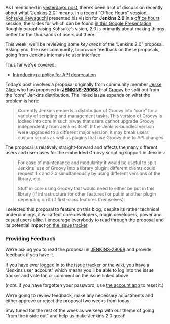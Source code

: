 As I mentioned in [yesterday’s post](/content/jenkins-20-proposal-introduce-policy-api-deprecation), there’s been a lot of discussion recently about what “[Jenkins 2.0](https://wiki.jenkins-ci.org/display/JENKINS/Jenkins+2.0)” means. In a recent “Office Hours” session, [Kohsuke Kawaguchi](https://github.com/kohsuke) presented his vision for **Jenkins 2.0** in a [office hours](https://www.youtube.com/watch?v=2eVyc_n8i1c) session, the slides for which can be found [in this Google Presentation](https://docs.google.com/presentation/d/12ikbbQoMvus_l_q23BxXhYXnW9S5zsVNwIKZ9N8udg4). Roughly paraphrasing Kohsuke’s vision, 2.0 is primarily about making things better for the thousands of users out there.

This week, we’ll be reviewing some _key areas_ of the “Jenkins 2.0” proposal. Asking you, the user community, to provide feedback on these proposals, going from Jenkins internals to user interface.

Thus far we’ve covered:

- [Introducing a policy for API deprecation](/content/jenkins-20-proposal-introduce-policy-api-deprecation)

Today’s post involves a proposal originally from community member [Jesse Glick](https://github.com/jglick) who has proposed in **[JENKINS-29068](https://issues.jenkins-ci.org/browse/JENKINS-29068)** that [Groovy](http://groovy-lang.org) be split out from the “core” Jenkins distribution. The linked issue expands on what the problem is here:

> Currently Jenkins embeds a distribution of Groovy into “core” for a variety of scripting and management tasks. This version of Groovy is locked into core in such a way that users cannot upgrade Groovy independently from Jenkins itself. If the Jenkins-bundled version were upgraded to a different major version, it may break users’ custom scripts as well as plugins that use Groovy due to API changes.

The proposal is relatively straight-forward and affects the many different users and use-cases for the embedded Groovy scripting support in Jenkins:

> For ease of maintenance and modularity it would be useful to split Jenkins’ use of Groovy into a library plugin; different clients could request 1.x and 2.x simultaneously by using different versions of the library, etc.
>
> Stuff in core using Groovy that would need to either be put in this library (if infrastructure for other features) or put in another plugin depending on it (if first-class features themselves):

I selected this proposal to feature on this blog, despite its rather technical underpinnings, it will affect core developers, plugin developers, power and casual users alike. I encourage everybody to read through the proposal and its potential impact [on the issue tracker](https://issues.jenkins-ci.org/browse/JENKINS-29068).

### Providing Feedback

We’re asking you to read the proposal in [JENKINS-29068](https://issues.jenkins-ci.org/browse/JENKINS-29068) and provide feedback if you have it.

If you have ever logged in to the [issue tracker](https://issues.jenkins-ci.org) or the [wiki](https://wiki.jenkins-ci.org/), you have a “Jenkins user account” which means you’ll be able to log into the issue tracker and vote for, or comment on the issue linked above.

(_note_: if you have forgotten your password, use [the account app](https://jenkins-ci.org/account/) to reset it.)

We’re going to review feedback, make any necessary adjustments and either approve or reject the proposal two weeks from today.

Stay tuned for the rest of the week as we keep with our theme of going “from the inside out” and help us make Jenkins 2.0 great!
